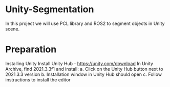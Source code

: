# Unity-Segmentation
In this project we will use PCL library and ROS2 to segment objects in Unity scene.
# Preparation
Installing Unity 
Install Unity Hub - https://unity.com/download
In Unity Archive, find 2021.3.3f1 and install:
  a. Click on the Unity Hub button next to 2021.3.3 version
  b. Installation window in Unity Hub should open
  c. Follow instructions to install the editor
